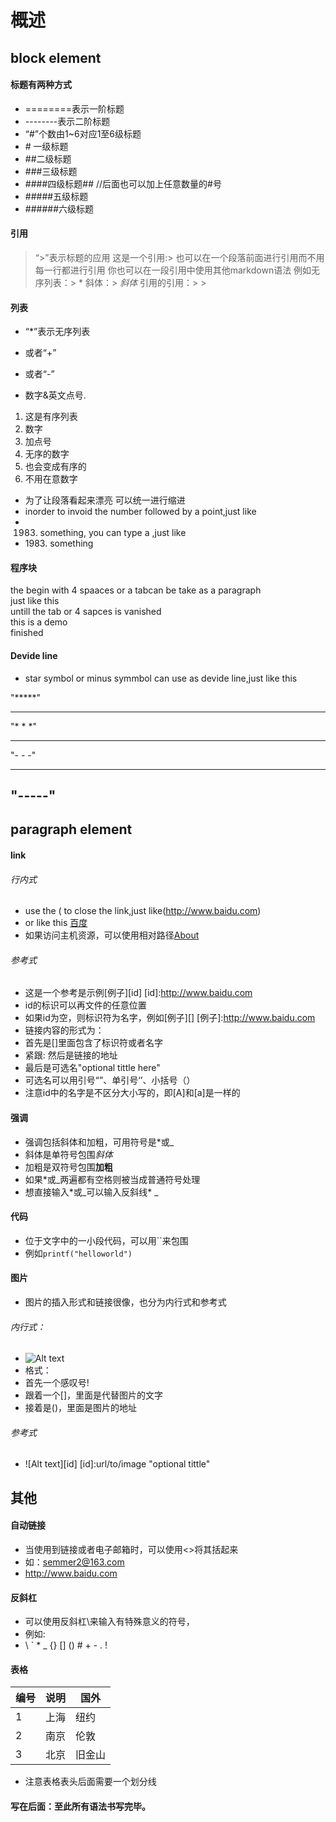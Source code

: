 概述
======

## block element
#### 标题有两种方式
* \=\=\=\=\=\=\=\=表示一阶标题
* \-\-\-\-\-\-\-\-表示二阶标题
* “#”个数由1~6对应1至6级标题
* \# 一级标题
* \#\#二级标题
* \#\#\#三级标题
* \#\#\#\#四级标题\#\#   //后面也可以加上任意数量的#号
* \#\#\#\#\#五级标题
* \#\#\#\#\#\#六级标题

#### 引用

> “>”表示标题的应用
> 这是一个引用:>
> 也可以在一个段落前面进行引用而不用每一行都进行引用
> 你也可以在一段引用中使用其他markdown语法
> 例如无序列表：> *
> 斜体：> *斜体*
> 引用的引用：> >

#### 列表
* “*”表示无序列表
+ 或者“+”
- 或者“-”
* 数字&英文点号. 

1. 这是有序列表
2. 数字
3. 加点号
2. 无序的数字
2. 也会变成有序的
1. 不用在意数字

* 为了让段落看起来漂亮
  可以统一进行缩进
* inorder to invoid the number followed by a point,just like 
* 1983. something, you can type a \,just like
* 1983\. something

#### 程序块

  the begin with 4 spaaces or a tabcan be take as a paragraph  
  just like this  
  untill the tab or 4 sapces is vanished  
  this is a demo  
  finished

#### Devide line

* star symbol or minus symmbol can use as devide line,just like this

"*****"
*******

"* * *"
* * * *

"- - -"
- - - -

"-----"
 -------

## paragraph element
#### link
###### 行内式
* use the ( to close the link,just like(http://www.baidu.com)
* or like this [百度](http://www.baidu.com "Baidu")
* 如果访问主机资源，可以使用相对路径[About](/about/)

###### 参考式
* 这是一个参考是示例[例子][id]
[id]:http://www.baidu.com
* id的标识可以再文件的任意位置
* 如果id为空，则标识符为名字，例如[例子][]
[例子]:http://www.baidu.com
* 链接内容的形式为：
* 首先是[]里面包含了标识符或者名字
* 紧跟: 然后是链接的地址
* 最后是可选名"optional tittle here"
* 可选名可以用引号“”、单引号‘’、小括号（）
* 注意id中的名字是不区分大小写的，即[A]和[a]是一样的

#### 强调
* 强调包括斜体和加粗，可用符号是*或_
* 斜体是单符号包围*斜体*
* 加粗是双符号包围**加粗**
* 如果*或_两遍都有空格则被当成普通符号处理
* 想直接输入*或_可以输入反斜线\* \_

#### 代码
* 位于文字中的一小段代码，可以用\`\`来包围
* 例如`printf("helloworld")`

#### 图片
* 图片的插入形式和链接很像，也分为内行式和参考式

###### 内行式：
* ![Alt text](/path/to/img.jpg)
* 格式：
* 首先一个感叹号!
* 跟着一个[]，里面是代替图片的文字
* 接着是()，里面是图片的地址

###### 参考式
* ![Alt text][id]
[id]:url/to/image "optional tittle"

## 其他
#### 自动链接
* 当使用到链接或者电子邮箱时，可以使用\<\>将其括起来
* 如：<semmer2@163.com>
* <http://www.baidu.com>

#### 反斜杠
* 可以使用反斜杠\来输入有特殊意义的符号，
* 例如:
* \\ \` \* \_ \{\} \[\] \(\) \# \+ \- \. \!

#### 表格

| 编号 | 说明 | 国外|
| --- | --- | --- |
| 1 | 上海 | 纽约 |
| 2 | 南京 | 伦敦 |
| 3 | 北京 | 旧金山 |

* 注意表格表头后面需要一个划分线


#### 写在后面：至此所有语法书写完毕。

